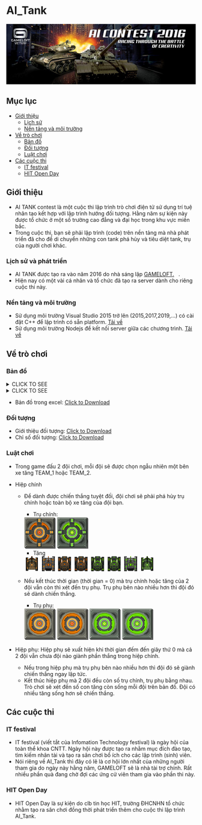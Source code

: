# AI_Tank

<div align="center">
	<img src="Media/Logo.jpg" alt="AI_Tank_2016">
</div>

## Mục lục
- [Giới thiệu](#Giới-thiệu)
    - [Lịch sử](#Lịch-sử-và-phát-triển)
    - [Nền tảng và môi trường](#Nền-tảng-và-môi-trường)
- [Về trò chơi](#Về-trò-chơi)
    - [Bản đồ](#Bản-đồ)
    - [Đối tượng](#Đối-tượng)
    - [Luật chơi](#Luật-chơi)
- [Các cuộc thi](#Các-cuộc-thi)
    - [IT festival](#IT-festival)
    - [HIT Open Day](#HIT-Open-Day)

## Giới thiệu
- AI TANK contest là một cuộc thi lập trình trò chơi điện tử sử dụng trí tuệ nhân tạo kết hợp với lập trình hướng đối tượng. Hằng năm sự kiện này được tổ chức ở một số trường cao đẳng và đại học trong khu vực miền bắc.
- Trong cuộc thi, bạn sẽ phải lập trình (code) trên nền tảng mà nhà phát triển đã cho để di chuyển những con tank phá hủy và tiêu diệt tank, trụ của người chơi khác.

### Lịch sử và phát triển
- AI TANK được tạo ra vào năm 2016 do nhà sáng lập <a href="https://www.gameloft.com/en/">GAMELOFT.</a>&nbsp;&nbsp;&nbsp;.
- Hiện nay có một vài cá nhân và tổ chức đã tạo ra server dành cho riêng cuộc thi này.
### Nền tảng và môi trường
- Sử dụng môi trường Visual Studio 2015 trở lên (2015,2017,2019,...) có cài đặt C++ để lập trình có sẵn platform. [Tải về](https://visualstudio.microsoft.com/fr/vs/)
- Sử dụng môi trường Nodejs để kết nối server giữa các chương trình. [Tải về](https://nodejs.org/en/)

## Về trò chơi

### Bản đồ

<details><summary>CLICK TO SEE</summary>
<p>
	
<img src="Media/Map.png" alt="">

</p>
</details>

<details><summary>CLICK TO SEE</summary>
<p>

<img src="Media/Map 2.png" alt="">

</p>
</details>

- Bản đồ trong excel: <a href="Media/Map.xlsx" download>Click to Download</a>

### Đối tượng
- Giới thiệu đối tượng: <a href="Media/Instruction.pptx" download>Click to Download</a>
- Chỉ số đối tượng: <a href="Media/README.txt" download>Click to Download</a>
### Luật chơi
- Trong game đấu 2 đội chơi, mỗi đội sẽ được chọn ngẫu nhiên một bên xe tăng TEAM_1 hoặc TEAM_2.
- Hiệp chính
	- Để dành được chiến thắng tuyệt đối, đội chơi sẽ phải phá hủy trụ chính hoặc toàn bộ xe tăng của đội bạn.

		- Trụ chính:

		<div>
			<img src="Observer/Image/Base/Team%201/MainBase.png" alt="">
			<img src="Observer/Image/Base/Team%202/MainBase.png" alt="">	
		</div>

		- Tăng

		<div>
			<img src="Observer/Image/Tank/Team%201/1A.png" alt="">
			<img src="Observer/Image/Tank/Team%201/2A.png" alt="">
			<img src="Observer/Image/Tank/Team%201/3A.png" alt="">
			<img src="Observer/Image/Tank/Team%201/3A.png" alt="">
			<img src="Observer/Image/Tank/Team%202/3A.png" alt="">
			<img src="Observer/Image/Tank/Team%202/3A.png" alt="">
			<img src="Observer/Image/Tank/Team%202/2A.png" alt="">
			<img src="Observer/Image/Tank/Team%202/1A.png" alt="">
		</div>

	- Nếu kết thúc thời gian (thời gian = 0) mà trụ chính hoặc tăng của 2 đội vẫn còn thì xét đến trụ phụ. Trụ phụ bên nào nhiều hơn thì đội đó sẽ dành chiến thắng.
		
		- Trụ phụ:
		
		<div>
			<img src="Observer/Image/Base/Team%201/SideBase.png" alt="">
			<img src="Observer/Image/Base/Team%201/SideBase.png" alt="">
			<img src="Observer/Image/Base/Team%202/SideBase.png" alt="">
			<img src="Observer/Image/Base/Team%202/SideBase.png" alt="">
		</div>

- Hiệp phụ: Hiệp phụ sẽ xuất hiện khi thời gian đếm đến giây thứ 0 mà cả 2 đội vẫn chưa đội nào giành phần thắng trong hiệp chính.
	- Nếu trong hiệp phụ mà trụ phụ bên nào nhiều hơn thì đội đó sẽ giành chiến thắng ngay lập tức.
	- Kết thúc hiệp phụ mà 2 đội đều còn số trụ chính, trụ phụ bằng nhau. Trò chơi sẽ xét đến số con tăng còn sống mỗi đội trên bản đồ. Đội có nhiều tăng sống hơn sẽ chiến thắng.

## Các cuộc thi
### IT festival
- IT festival (viết tắt của Infomation Technology festival) là ngày hội của toàn thể khoa CNTT. Ngày hội này được tạo ra nhằm mục đích đào tạo, tìm kiếm nhân tài và tạo ra sân chơi bổ ích cho các lập trình (sinh) viên.
- Nói riêng về AI_Tank thì đây có lẽ là cơ hội lớn nhất của những người tham gia do ngày này hằng năm, GAMELOFT sẽ là nhà tài trợ chính. Rất nhiều phần quà đang chờ đợi các ứng cử viên tham gia vào phần thi này.
### HIT Open Day
- HIT Open Day là sự kiện do clb tin học HIT, trường ĐHCNHN tổ chức nhằm tạo ra sân chơi đồng thời phát triển thêm cho cuộc thi lập trình AI_Tank.
